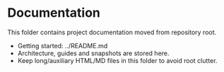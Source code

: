 # Documentation

This folder contains project documentation moved from repository root.

- Getting started: ../README.md
- Architecture, guides and snapshots are stored here.
- Keep long/auxiliary HTML/MD files in this folder to avoid root clutter.